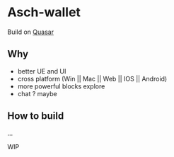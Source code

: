 # Asch-wallet

Build on [Quasar](http://quasar-framework.org/)

## Why 

- better UE and UI
- cross platform (Win || Mac || Web || IOS || Android)
- more powerful blocks explore
- chat ? maybe 

## How to build 

...

WIP